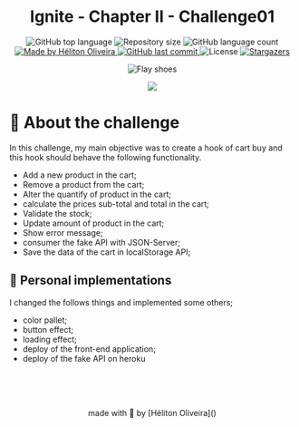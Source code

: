 <h1 align="center">
  Ignite - Chapter II - Challenge01
</h1>

<p align="center">
  <img alt="GitHub top language" src="https://img.shields.io/github/languages/top/helitonoliveiraa/ignite-reactjs-creating-cart-buy-hook.svg?color=%23a4916d">

  <img alt="Repository size" src="https://img.shields.io/github/repo-size/helitonoliveiraa/ignite-reactjs-creating-cart-buy-hook.svg?color=%23a4916d">

  <img alt="GitHub language count" src="https://img.shields.io/github/languages/count/helitonoliveiraa/ignite-reactjs-creating-cart-buy-hook?color=%23a4916d">

  <a href="https://www.linkedin.com/in/helitonoliveira/">
    <img alt="Made by Héliton Oliveira" src="https://img.shields.io/badge/made%20by-Héliton Oliveira-%23a4916d">
  </a>

  <a href="https://github.com/helitonoliveiraa/ignite-reactjs-creating-cart-buy-hook?/commits/master">
    <img alt="GitHub last commit" src="https://img.shields.io/github/last-commit/helitonoliveiraa/ignite-reactjs-creating-cart-buy-hook??color=%23a4916d">
  </a>

  <img alt="License" src="https://img.shields.io/badge/license-MIT-%23a4916d">

  <a href="https://github.com/helitonoliveiraa/ignite-reactjs-creating-cart-buy-hook/stargazers" >
    <img alt="Stargazers" src="https://img.shields.io/github/stars/helitonoliveiraa/ignite-reactjs-creating-cart-buy-hook?style=social">
  </a>
</p>

<p align="center">
  <img src="https://res.cloudinary.com/dzn5ixmhq/image/upload/v1616247755/ignite/Screenshot_20210320_103846_1_klne4c.png" alt="Flay shoes">
</p>

<p align="center">
  <a href="https://mystifying-jones-2b9833.netlify.app/">
    <img src="https://res.cloudinary.com/dzn5ixmhq/image/upload/v1612276477/button-netlify_gg2ey0.png" />
  </a>
</p>

# :memo: About the challenge

In this challenge, my main objective was to create a hook of cart buy and this hook should behave the following functionality. 

- Add a new product in the cart;
- Remove a product from the cart;
- Alter the quantify of product in the cart;
- calculate the prices sub-total and total in the cart;
- Validate the stock;
- Update amount of product in the cart;
- Show error message;
- consumer the fake API with JSON-Server;
- Save the data of the cart in localStorage API;


## :art: Personal implementations
 
 I changed the follows things and implemented some others;

- color pallet; 
- button effect;
- loading effect;
- deploy of the front-end application;
- deploy of the fake API on heroku

<br />
<br />
<br />

<p align="center">made with 💙 by [Héliton Oliveira]()</p>
